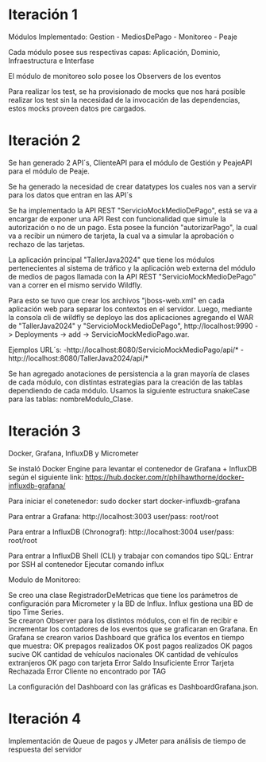 # Iteración 1

Módulos Implementado: Gestion - MediosDePago - Monitoreo - Peaje

Cada módulo posee sus respectivas capas: Aplicación, Dominio, Infraestructura e Interfase

El módulo de monitoreo solo posee los Observers de los eventos

Para realizar los test, se ha provisionado de mocks que nos hará posible realizar los test sin la necesidad de la invocación de las dependencias, estos mocks proveen datos pre cargados.

# Iteración 2

Se han generado 2 API´s, ClienteAPI para el módulo de Gestión y PeajeAPI para el módulo de Peaje.

Se ha generado la necesidad de crear datatypes los cuales nos van a servir para los datos que entran en las API´s

Se ha implementado la API REST "ServicioMockMedioDePago", está se va a encargar de exponer una API Rest con funcionalidad que simule la autorización o no de un pago.
Esta posee la función "autorizarPago", la cual va a recibir un número de tarjeta, la cual va a simular la aprobación o rechazo de las tarjetas.

La aplicación principal "TallerJava2024" que  tiene los módulos pertenecientes al sistema de tráfico y la aplicación web externa del módulo de medios de pagos llamada con la API REST "ServicioMockMedioDePago" van a correr en el mismo servido Wildfly.

Para esto se tuvo que crear los archivos "jboss-web.xml" en cada aplicación web para separar los contextos en el servidor.
Luego, mediante la consola cli de wildfly se deployo las dos aplicaciones agregando el WAR de "TallerJava2024" y "ServicioMockMedioDePago", http://localhost:9990 -> Deployments -> add -> ServicioMockMedioPago.war.

Ejemplos URL´s:
	-http://localhost:8080/ServicioMockMedioPago/api/*
	-http://localhost:8080/TallerJava2024/api/*

Se han agregado anotaciones de persistencia a la gran mayoría de clases de cada módulo, con distintas estrategias para la creación de las tablas dependiendo de cada módulo.
Usamos la siguiente estructura snakeCase para las tablas: nombreModulo_Clase.


# Iteración 3 
Docker, Grafana, InfluxDB y Micrometer

Se instaló Docker Engine para levantar el contenedor de Grafana + InfluxDB según el siguiente link:
https://hub.docker.com/r/philhawthorne/docker-influxdb-grafana/

Para iniciar el conetenedor:
sudo docker start docker-influxdb-grafana

Para entrar a Grafana:
http://localhost:3003
user/pass: root/root

Para entrar a InfluxDB (Chronograf): 
http://localhost:3004
user/pass: root/root

Para entrar a InfluxDB Shell (CLI) y trabajar con comandos tipo SQL:
Entrar por SSH al contenedor
Ejecutar comando influx

Modulo de Monitoreo:

Se creo una clase RegistradorDeMetricas que tiene los parámetros de configuración para Micrometer y la BD de Influx. Influx gestiona una BD de tipo Time Series.  
Se crearon Observer para los distintos módulos, con el fin de recibir e incrementar los contadores de los eventos que se graficaran en Grafana.
En Grafana se crearon varios Dashboard que gráfica los eventos en tiempo que muestra:
	OK prepagos realizados 
	OK post pagos realizados
	OK pagos sucive
	OK cantidad de vehículos nacionales 
	OK cantidad de vehículos extranjeros
	OK pago con tarjeta
	Error Saldo Insuficiente
	Error Tarjeta Rechazada
	Error Cliente no encontrado por TAG

La configuración del Dashboard con las gráficas es DashboardGrafana.json.

# Iteración 4 
Implementación de Queue de pagos y JMeter para análisis de tiempo de respuesta del servidor






